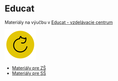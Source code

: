 # Educat
Materiály na výučbu v [Educat - vzdelávacie centrum](https://www.educat.sk/)

<img src="EDUCAT_ICON.png" width="100" height="100" />

* [Materiály pre ZŠ](zš/README.md)
* [Materiály pre SŠ](sš/README.md)

